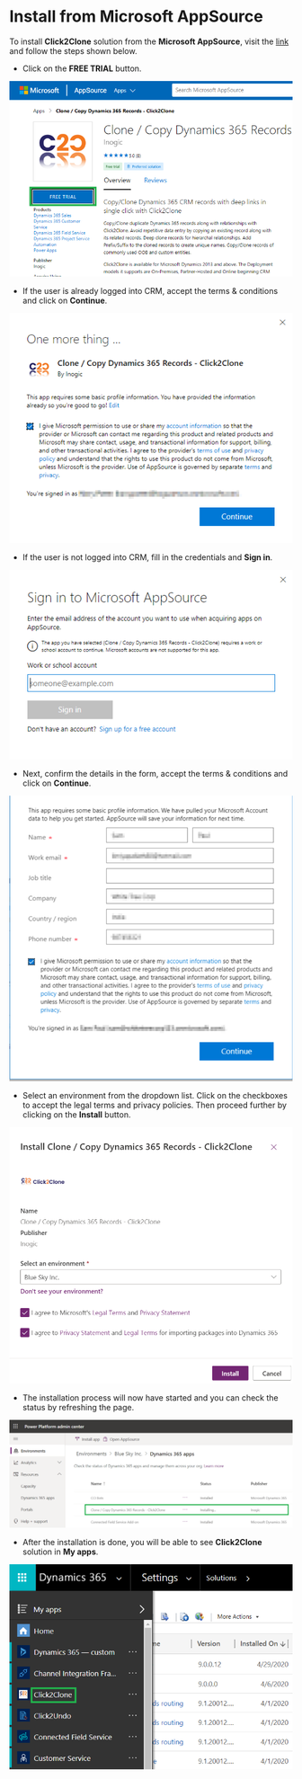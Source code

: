 # Install from Microsoft AppSource

To install **Click2Clone** solution from the **Microsoft AppSource**, visit the [link](https://appsource.microsoft.com/en-us/product/dynamics-365/inogic.d59d49e1-e228-4243-8155-9b937290bcf5) and follow the steps shown below.&#x20;

* Click on the **FREE TRIAL** button.

![](<../../.gitbook/assets/aa (1).png>)

* If the user is already logged into CRM, accept the terms & conditions and click on **Continue**.

![](../../.gitbook/assets/ff.png)

* If the user is not logged into CRM, fill in the credentials and **Sign in**.

![](../../.gitbook/assets/hh.png)

* Next, confirm the details in the form, accept the terms & conditions and click on **Continue**.

![](<../../.gitbook/assets/SS (1).png>)

* &#x20;Select an environment from the dropdown list. Click on the checkboxes to accept the legal terms and privacy policies. Then proceed further by clicking on the **Install** button.

![](<../../.gitbook/assets/11 (8).png>)

* The installation process will now have started and you can check the status by refreshing the page.

![](<../../.gitbook/assets/22 (2).png>)

* After the installation is done, you will be able to see **Click2Clone** solution in **My apps**.&#x20;

![](../../.gitbook/assets/gg.png)
